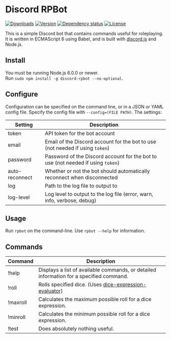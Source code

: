 # Discord RPBot
[![Downloads](https://img.shields.io/npm/dt/discord-rpbot.svg)](https://www.npmjs.com/package/discord-rpbot)
[![Version](https://img.shields.io/npm/v/discord-rpbot.svg)](https://www.npmjs.com/package/discord-rpbot)
[![Dependency status](https://david-dm.org/Gawdl3y/discord-rpbot.svg)](https://david-dm.org/Gawdl3y/discord-rpbot)
[![License](https://img.shields.io/npm/l/discord-rpbot.svg)](LICENSE)

This is a simple Discord bot that contains commands useful for roleplaying.
It is written in ECMAScript 6 using Babel, and is built with [discord.js](https://github.com/hydrabolt/discord.js) and Node.js.

## Install
You must be running Node.js 6.0.0 or newer.  
Run `sudo npm install -g discord-rpbot --no-optional`.

## Configure
Configuration can be specified on the command line, or in a JSON or YAML config file.
Specify the config file with `--config=(FILE PATH)`.
The settings:

| Setting        | Description                                                                      |        
|----------------|----------------------------------------------------------------------------------|
| token          | API token for the bot account                                                    |
| email          | Email of the Discord account for the bot to use (not needed if using `token`)    |
| password       | Password of the Discord account for the bot to use (not needed if using `token`) |
| auto-reconnect | Whether or not the bot should automatically reconnect when disconnected          |
| log            | Path to the log file to output to                                                |
| log-level      | Log level to output to the log file (error, warn, info, verbose, debug)          |

## Usage
Run `rpbot` on the command-line.
Use `rpbot --help` for information.

## Commands
| Command    | Description                                                                                                            |
|------------|------------------------------------------------------------------------------------------------------------------------|
| !help      | Displays a list of available commands, or detailed information for a specified command.                                |
| !roll      | Rolls specified dice. (Uses [dice-expression-evaluator](https://github.com/dbkang/dice-expression-evaluator))          |
| !maxroll   | Calculates the maximum possible roll for a dice expression.                                                            |
| !minroll   | Calculates the minimum possible roll for a dice expression.                                                            |
| !test      | Does absolutely nothing useful.                                                                                        |
